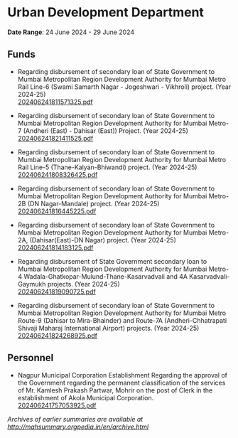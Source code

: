 # Urban Development Department

**Date Range**: 24 June 2024 - 29 June 2024


## Funds
- Regarding disbursement of secondary loan of State Government to Mumbai Metropolitan Region Development Authority for Mumbai Metro Rail Line-6 (Swami Samarth Nagar - Jogeshwari - Vikhroli) project. (Year 2024-25)\
  [202406241811571325.pdf](https://gr.maharashtra.gov.in/Site/Upload/Government%20Resolutions/English/202406241811571325.pdf)

- Regarding disbursement of secondary loan of State Government to Mumbai Metropolitan Region Development Authority for Mumbai Metro-7 (Andheri (East) - Dahisar (East)) Project. (Year 2024-25)\
  [202406241821411525.pdf](https://gr.maharashtra.gov.in/Site/Upload/Government%20Resolutions/English/202406241821411525.pdf)

- Regarding disbursement of secondary loan of State Government to Mumbai Metropolitan Region Development Authority for Mumbai Metro Rail Line-5 (Thane-Kalyan-Bhiwandi) project. (Year 2024-25)\
  [202406241808326425.pdf](https://gr.maharashtra.gov.in/Site/Upload/Government%20Resolutions/English/202406241808326425.pdf)

- Regarding disbursement of secondary loan of State Government to Mumbai Metropolitan Region Development Authority for Mumbai Metro-2B (DN Nagar-Mandale) project. (Year 2024-25)\
  [202406241816445225.pdf](https://gr.maharashtra.gov.in/Site/Upload/Government%20Resolutions/English/202406241816445225.pdf)

- Regarding disbursement of secondary loan of State Government to Mumbai Metropolitan Region Development Authority for Mumbai Metro-2A, (Dahisar(East)-DN Nagar) project. (Year 2024-25)\
  [202406241814183125.pdf](https://gr.maharashtra.gov.in/Site/Upload/Government%20Resolutions/English/202406241814183125.pdf)

- Regarding disbursement of State Government secondary loan to Mumbai Metropolitan Region Development Authority for Mumbai Metro-4 Wadala-Ghatkopar-Mulund-Thane-Kasarvadvali and 4A Kasarvadvali-Gaymukh projects. (Year 2024-25)\
  [202406241819090725.pdf](https://gr.maharashtra.gov.in/Site/Upload/Government%20Resolutions/English/202406241819090725.pdf)

- Regarding disbursement of secondary loan of State Government to Mumbai Metropolitan Region Development Authority for Mumbai Metro Route-9 (Dahisar to Mira-Bhainder) and Route-7A (Andheri-Chhatrapati Shivaji Maharaj International Airport) projects. (Year 2024-25)\
  [202406241824268925.pdf](https://gr.maharashtra.gov.in/Site/Upload/Government%20Resolutions/English/202406241824268925.pdf)

## Personnel
- Nagpur Municipal Corporation Establishment Regarding the approval of the Government regarding the permanent classification of the services of Mr.  Kamlesh Prakash Partwar, Mohrir on the post of Clerk in the establishment of Akola Municipal Corporation.\
  [202406241757053925.pdf](https://gr.maharashtra.gov.in/Site/Upload/Government%20Resolutions/English/202406241757053925.pdf)


*Archives of earlier summaries are available at http://mahsummary.orgpedia.in/en/archive.html*